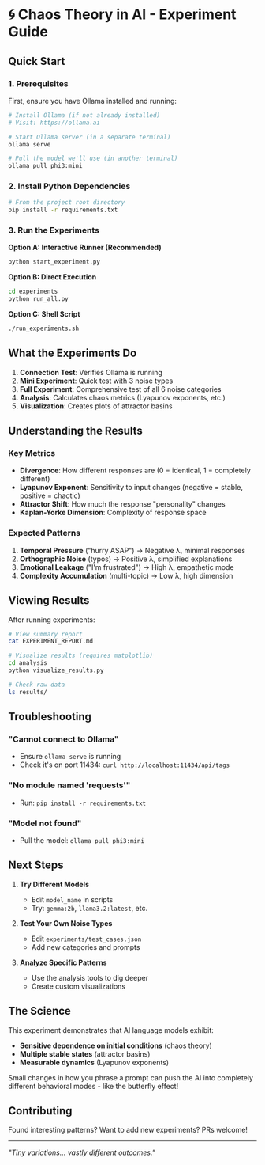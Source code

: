 # 🌀 Chaos Theory in AI - Experiment Guide

## Quick Start

### 1. Prerequisites

First, ensure you have Ollama installed and running:

```bash
# Install Ollama (if not already installed)
# Visit: https://ollama.ai

# Start Ollama server (in a separate terminal)
ollama serve

# Pull the model we'll use (in another terminal)
ollama pull phi3:mini
```

### 2. Install Python Dependencies

```bash
# From the project root directory
pip install -r requirements.txt
```

### 3. Run the Experiments

**Option A: Interactive Runner (Recommended)**
```bash
python start_experiment.py
```

**Option B: Direct Execution**
```bash
cd experiments
python run_all.py
```

**Option C: Shell Script**
```bash
./run_experiments.sh
```

## What the Experiments Do

1. **Connection Test**: Verifies Ollama is running
2. **Mini Experiment**: Quick test with 3 noise types
3. **Full Experiment**: Comprehensive test of all 6 noise categories
4. **Analysis**: Calculates chaos metrics (Lyapunov exponents, etc.)
5. **Visualization**: Creates plots of attractor basins

## Understanding the Results

### Key Metrics

- **Divergence**: How different responses are (0 = identical, 1 = completely different)
- **Lyapunov Exponent**: Sensitivity to input changes (negative = stable, positive = chaotic)
- **Attractor Shift**: How much the response "personality" changes
- **Kaplan-Yorke Dimension**: Complexity of response space

### Expected Patterns

1. **Temporal Pressure** ("hurry ASAP") → Negative λ, minimal responses
2. **Orthographic Noise** (typos) → Positive λ, simplified explanations
3. **Emotional Leakage** ("I'm frustrated") → High λ, empathetic mode
4. **Complexity Accumulation** (multi-topic) → Low λ, high dimension

## Viewing Results

After running experiments:

```bash
# View summary report
cat EXPERIMENT_REPORT.md

# Visualize results (requires matplotlib)
cd analysis
python visualize_results.py

# Check raw data
ls results/
```

## Troubleshooting

### "Cannot connect to Ollama"
- Ensure `ollama serve` is running
- Check it's on port 11434: `curl http://localhost:11434/api/tags`

### "No module named 'requests'"
- Run: `pip install -r requirements.txt`

### "Model not found"
- Pull the model: `ollama pull phi3:mini`

## Next Steps

1. **Try Different Models**
   - Edit `model_name` in scripts
   - Try: `gemma:2b`, `llama3.2:latest`, etc.

2. **Test Your Own Noise Types**
   - Edit `experiments/test_cases.json`
   - Add new categories and prompts

3. **Analyze Specific Patterns**
   - Use the analysis tools to dig deeper
   - Create custom visualizations

## The Science

This experiment demonstrates that AI language models exhibit:
- **Sensitive dependence on initial conditions** (chaos theory)
- **Multiple stable states** (attractor basins)
- **Measurable dynamics** (Lyapunov exponents)

Small changes in how you phrase a prompt can push the AI into completely different behavioral modes - like the butterfly effect!

## Contributing

Found interesting patterns? Want to add new experiments? PRs welcome!

---

*"Tiny variations... vastly different outcomes."*
